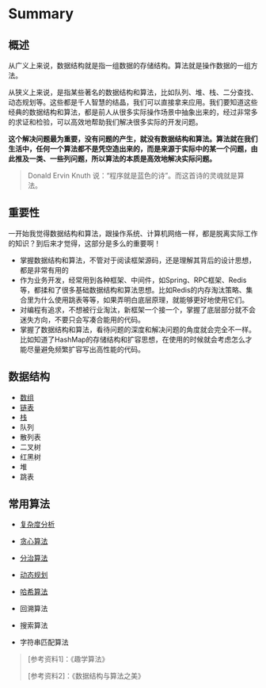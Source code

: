 # Summary

## 概述

从广义上来说，数据结构就是指一组数据的存储结构。算法就是操作数据的一组方法。

从狭义上来说，是指某些著名的数据结构和算法，比如队列、堆、栈、二分查找、动态规划等。这些都是千人智慧的结晶，我们可以直接拿来应用。我们要知道这些经典的数据结构和算法，都是前人从很多实际操作场景中抽象出来的，经过非常多的求证和检验，可以高效地帮助我们解决很多实际的开发问题。

**这个解决问题最为重要，没有问题的产生，就没有数据结构和算法。算法就在我们生活中，任何一个算法都不是凭空造出来的，而是来源于实际中的某一个问题，由此推及一类、一些列问题，所以算法的本质是高效地解决实际问题。**

> Donald Ervin Knuth 说：“程序就是蓝色的诗”。而这首诗的灵魂就是算法。

## 重要性

一开始我觉得数据结构和算法，跟操作系统、计算机网络一样，都是脱离实际工作的知识？到后来才觉得，这部分是多么的重要啊！

- 掌握数据结构和算法，不管对于阅读框架源码，还是理解其背后的设计思想，都是非常有用的
- 作为业务开发，经常用到各种框架、中间件，如Spring、RPC框架、Redis等，都揉和了很多基础数据结构和算法思想。比如Redis的内存淘汰策略、集合里为什么使用跳表等等，如果弄明白底层原理，就能够更好地使用它们。
- 对编程有追求，不想被行业淘汰，新框架一个接一个，掌握了底层部分就不会迷失方向，不要只会写凑合能用的代码。
- 掌握了数据结构和算法，看待问题的深度和解决问题的角度就会完全不一样。比如知道了HashMap的存储结构和扩容思想，在使用的时候就会考虑怎么才能尽量避免频繁扩容写出高性能的代码。



## 数据结构

- [数组](数据结构/01.数组.md)
- [链表](数据结构/02.链表.md)
- [栈](数据结构/03.栈.md)
- 队列
- 散列表
- 二叉树
- 红黑树
- 堆
- 跳表


## 常用算法

- [复杂度分析](常用算法/01.复杂度分析.md)


- [贪心算法](常用算法/02.贪心.md)

- [分治算法](常用算法/03.分治.md)

- [动态规划](常用算法/04.动态规划.md)

- [哈希算法](常用算法/05.Hash.md)

- 回溯算法

- 搜索算法


- 字符串匹配算法









> [参考资料1]：《趣学算法》
>
> [参考资料2]：《数据结构与算法之美》

